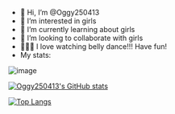 - 👋 Hi, I’m @Oggy250413
- 👀 I’m interested in girls
- 🌱 I’m currently learning about girls
- 💞️ I’m looking to collaborate with girls
- 💞️💞️💞️ I love watching belly dance!!! Have fun!
- My stats:

![image](https://user-images.githubusercontent.com/94826939/177942051-5bd338b2-b240-4138-8253-5f5b5631ba2f.png)

[![Oggy250413's GitHub stats](https://github-readme-stats.vercel.app/api?username=Oggy250413)](https://github.com/anuraghazra/github-readme-stats)

[![Top Langs](https://github-readme-stats.vercel.app/api/top-langs/?username=Oggy250413)](https://github.com/anuraghazra/github-readme-stats)
